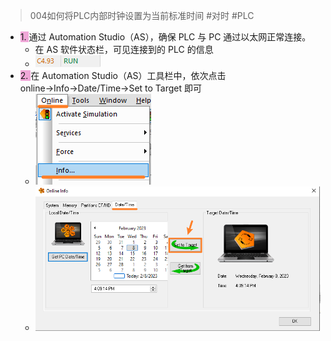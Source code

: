 
> 004如何将PLC内部时钟设置为当前标准时间
#对时 #PLC

- <span style="background:#F0A7D8">1. </span>通过 Automation Studio（AS），确保 PLC 与 PC 通过以太网正常连接。
    - 在 AS 软件状态栏，可见连接到的 PLC 的信息
    - ![](FILES/004如何将PLC内部时钟设置为当前标准时间/image-20230208160819812.png)
- <span style="background:#F0A7D8">2. </span>在 Automation Studio（AS）工具栏中，依次点击 online→Info→Date/Time→Set to Target 即可
    - ![](FILES/004如何将PLC内部时钟设置为当前标准时间/image-20230208160943196.png)
    - ![](FILES/004如何将PLC内部时钟设置为当前标准时间/image-20230208160945344.png)
